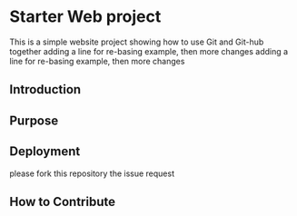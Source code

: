 # Starter Web project

This is a simple website project showing how to use Git and Git-hub together
adding a line for re-basing example, then more changes
adding a line for re-basing example, then more changes

## Introduction

## Purpose

## Deployment

please fork this repository the issue request

## How to Contribute